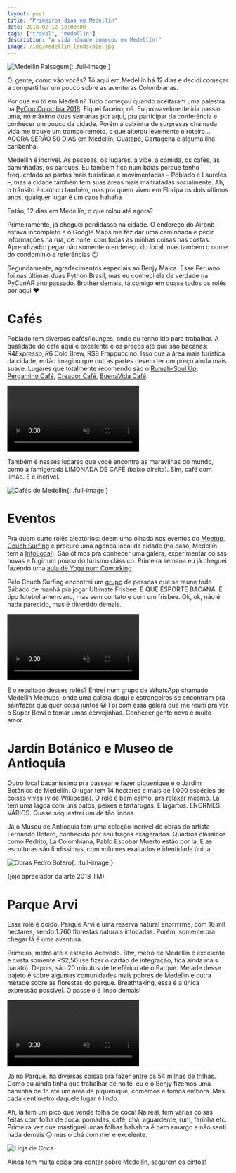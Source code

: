 ```yaml
---
layout: post
title: "Primeiros dias em Medellín"
date: 2018-02-12 10:00:00
tags: ["travel", "medellin"]
description: "A vida nômade começou em Medellín!"
image: /img/medellin_landscape.jpg
---
```


![Medellin Paisagem](/img/medellin_landscape.jpg){: .full-image }

Oi gente, como vão vocês? Tô aqui em Medellín há 12 dias e decidi começar a compartilhar um pouco sobre as aventuras Colombianas.

Por que eu tô em Medellín? Tudo começou quando aceitaram uma palestra na [PyCon Colombia 2018](https://www.pycon.co/). Fiquei faceiro, né. Eu provavelmente iria passar uma, no máximo duas semanas por aqui, pra participar da conferência e conhecer um pouco da cidade. Porém a caixinha de surpresas chamada vida me trouxe um trampo remoto, o que alterou levemente o roteiro… AGORA SERÃO 50 DIAS em Medellín, Guatapé, Cartagena e alguma ilha caribenha.

Medellín é incrível. As pessoas, os lugares, a vibe, a comida, os cafés, as caminhadas, os parques. Eu também fico num baias porque tenho frequentado as partas mais turísticas e movimentadas – Poblado e Laureles –, mas a cidade também tem suas áreas mais maltratadas socialmente. Ah, o trânsito é caótico também, mas pra quem viveu em Floripa os dois últimos anos, qualquer lugar é um caos hahaha

Então, 12 dias em Medellín, o que rolou até agora?

Primeiramente, já cheguei perdidasso na cidade. O endereço do Airbnb estava incompleto e o Google Maps me fez dar uma caminhada e pedir informações na rua, de noite, com todas as minhas coisas nas costas. Aprendizado: pegar não somente o endereço do local, mas também o nome do condomínio e referências 😉

Segundamente, agradecimentos especiais ao Benjy Malca. Esse Peruano foi nas últimas duas Python Brasil, mas eu conheci ele de verdade na PyConAR ano passado. Brother demais, tá comigo em quase todos os rolês por aqui ❤️

# Cafés
Poblado tem diversos cafés/lounges, onde eu tenho ido para trabalhar. A qualidade do café aqui é excelente e os preços até que são bacanas:  R$4 Expresso, R$6 Cold Brew, R$8 Frappuccino. Isso que a área mais turística da cidade, então imagino que outras partes devem ter um preço ainda mais suave. Lugares que totalmente recomendo são o [Rumah-Soul Up](https://www.facebook.com/RumahSoulUp/), [Pergamino Café](https://www.facebook.com/pergaminocafe/), [Creador Café](https://www.facebook.com/creador.cafe/), [BuenaVida Café](https://www.facebook.com/buenavidacafe/).

<video class="instagram-stories" autoplay="autoplay" loop="loop" muted controls>
  <source src="/video/medellin_rumahsoulup.mp4" type="video/mp4">
</video>

Também é nesses lugares que você encontra as maravilhas do mundo, como a famigerada LIMONADA DE CAFÉ (baixo direita). Sim, café com limão. E é incrível.

![Cafés de Medellin](/img/medellin_coffee_collage.jpg){: .full-image }

# Eventos
Pra quem curte rolês aleatórios: deem uma olhada nos eventos do [Meetup](https://www.meetup.com/), [Couch Surfing](https://www.couchsurfing.com) e procure uma agenda local da cidade (no caso, Medellín tem a [InfoLocal](infolocal.comfenalcoantioquia.com/index.php/agenda)). São ótimos pra conhecer uma galera, experimentar coisas novas e fugir um pouco do turismo clássico. Primeira semana eu já cheguei fazendo uma [aula de Yoga num Coworking](https://www.meetup.com/nodo-space/events/kdmtfpyxdbcb/).

Pelo Couch Surfing encontrei um [grupo](https://www.facebook.com/groups/610062142520156/) de pessoas que se reune todo Sábado de manhã pra jogar Ultimate Frisbee. E QUE ESPORTE BACANA. É tipo futebol americano, mas sem contato e com um frisbee. Ok, ok, não é nada parecido, mas é divertido demais. 

<video class="instagram-stories" autoplay="autoplay" loop="loop" muted controls>
  <source src="/video/medellin_frisbee.mp4" type="video/mp4">
</video>

E o resultado desses rolês? Entrei num grupo de WhatsApp chamado Medellín Meetups, onde uma galera daqui e estrangeiros se encontram pra sair/fazer qualquer coisa juntos 😀 Foi com essa galera que me reuni pra ver o Super Bowl e tomar umas cervejinhas. Conhecer gente nova é muito amor.

# Jardín Botánico e Museo de Antioquia
Outro local bacaníssimo pra passear e fazer piquenique é o Jardim Botânico de Medellín. O lugar tem 14 hectares e mais de 1.000 espécies de coisas vivas (vide Wikipedia). O rolê é bem calmo, pra relaxar mesmo. Lá tem uma lagoa com uns patos, peixes e tartarugas. E lagartos. ENORMES. VÁRIOS. Quase sequestrei um de tão lindos.

Já o Museu de Antioquia tem uma coleção incrível de obras do artista Fernando Botero, conhecido por seu traços exagerados. Quadros clássicos como Pedrito, La Colombiana, Pablo Escobar Muerto estão por lá. E as esculturas são lindíssimas, com volumes exaltados e identidade única.

![Obras Pedro Botero](/img/medellin_botero_collage.jpg){: .full-image }

(jojo apreciador da arte 2018 TM)

# Parque Arvi
Esse rolê é doido. Parque Arvi é uma reserva natural enorrrrme, com 16 mil hectares, sendo 1.760 florestas naturais intocadas. Porém, somente pra chegar lá é uma aventura.

Primeiro, metrô até a estação Acevedo. Btw, metrô de Medellín é excelente e custa somente R$2,50 (se fizer o cartão de integração, fica ainda mais barato). Depois, são 20 minutos de teleférico até o Parque.
Metade desse trajeto é sobre algumas comunidades mais pobres de Medellín e outra metade sobre as florestas do parque. Breathtaking, essa é a única expressão possível. O passeio é lindo demais!

<video class="instagram-stories" autoplay="autoplay" loop="loop" muted controls>
  <source src="/video/medellin_arvi.mp4" type="video/mp4">
</video>

Já no Parque, há diversas coisas pra fazer entre os 54 milhas de trilhas. Como eu ainda tinha que trabalhar de noite, eu e o Benjy fizemos uma caminha de 1h até um área de piquenique, comemos e fomos embora. Mas cada centímetro daquele lugar é lindo.

Ah, lá tem um pico que vende folha de coca! Na real, tem várias coisas feitas com folha de coca: pomadas, café, chá, aguardente, rum, farinha etc. Primeira vez que mastiguei umas folhas hahahha é bem amargo e não senti nada demais 😔 mas o chá com mel é excelente.

![Hoja de Coca](/img/medellin_hoja_coca.jpg)

Ainda tem muita coisa pra contar sobre Medellín, segurem os cintos!
